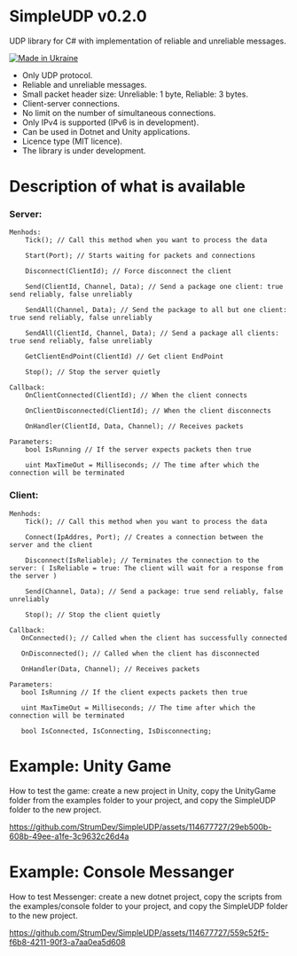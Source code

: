# SimpleUDP v0.2.0

UDP library for C# with implementation of reliable and unreliable messages.

[![Made in Ukraine](https://img.shields.io/badge/made_in-ukraine-ffd700.svg?labelColor=0057b7)](https://stand-with-ukraine.pp.ua)

* Only UDP protocol.
* Reliable and unreliable messages.
* Small packet header size: Unreliable: 1 byte, Reliable: 3 bytes.
* Client-server connections.
* No limit on the number of simultaneous connections.
* Only IPv4 is supported (IPv6 is in development).
* Can be used in Dotnet and Unity applications.
* Licence type (MIT licence).
* The library is under development.

# Description of what is available

### Server:
    Menhods:
        Tick(); // Call this method when you want to process the data
        
        Start(Port); // Starts waiting for packets and connections
        
        Disconnect(ClientId); // Force disconnect the client
        
        Send(ClientId, Channel, Data); // Send a package one client: true send reliably, false unreliably
        
        SendAll(Channel, Data); // Send the package to all but one client: true send reliably, false unreliably
        
        SendAll(ClientId, Channel, Data); // Send a package all clients: true send reliably, false unreliably
        
        GetClientEndPoint(ClientId) // Get client EndPoint
        
        Stop(); // Stop the server quietly
        
    Callback:
        OnClientConnected(ClientId); // When the client connects
        
        OnClientDisconnected(ClientId); // When the client disconnects
        
        OnHandler(ClientId, Data, Channel); // Receives packets
        
    Parameters:
        bool IsRunning // If the server expects packets then true
        
        uint MaxTimeOut = Milliseconds; // The time after which the connection will be terminated

### Client:
    Menhods:
        Tick(); // Call this method when you want to process the data
        
        Connect(IpAddres, Port); // Creates a connection between the server and the client
        
        Disconnect(IsReliable); // Terminates the connection to the server: ( IsReliable = true: The client will wait for a response from the server )
        
        Send(Channel, Data); // Send a package: true send reliably, false unreliably
        
        Stop(); // Stop the client quietly

    Callback:
       OnConnected(); // Called when the client has successfully connected
       
       OnDisconnected(); // Called when the client has disconnected
       
       OnHandler(Data, Channel); // Receives packets
         
    Parameters:
       bool IsRunning // If the client expects packets then true
       
       uint MaxTimeOut = Milliseconds; // The time after which the connection will be terminated
       
       bool IsConnected, IsConnecting, IsDisconnecting;

# Example: Unity Game

How to test the game: create a new project in Unity, copy the UnityGame folder from the examples folder to your project, and copy the SimpleUDP folder to the new project.

https://github.com/StrumDev/SimpleUDP/assets/114677727/29eb500b-608b-49ee-a1fe-3c9632c26d4a

# Example: Console Messanger

How to test Messenger: create a new dotnet project, copy the scripts from the examples/console folder to your project, and copy the SimpleUDP folder to the new project.

https://github.com/StrumDev/SimpleUDP/assets/114677727/559c52f5-f6b8-4211-90f3-a7aa0ea5d608
